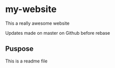 # my-website

This a really awesome website

Updates made on master on Github before rebase

## Puspose

This is a readme file
